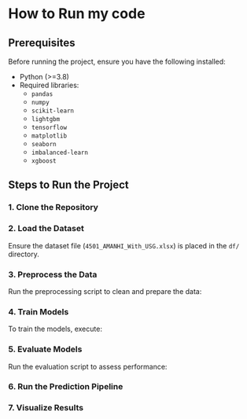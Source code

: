 # How to Run my code

## Prerequisites
Before running the project, ensure you have the following installed:
- Python (>=3.8)
- Required libraries: 
  - `pandas`
  - `numpy`
  - `scikit-learn`
  - `lightgbm`
  - `tensorflow`
  - `matplotlib`
  - `seaborn`
  - `imbalanced-learn`
  - `xgboost`
  
## Steps to Run the Project

### 1. Clone the Repository

### 2. Load the Dataset
Ensure the dataset file (`4501_AMANHI_With_USG.xlsx`) is placed in the `df/` directory.

### 3. Preprocess the Data
Run the preprocessing script to clean and prepare the data:

### 4. Train Models
To train the models, execute:

### 5. Evaluate Models
Run the evaluation script to assess performance:


### 6. Run the Prediction Pipeline

### 7. Visualize Results
